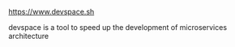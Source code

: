 https://www.devspace.sh

devspace is a tool to speed up the development of microservices architecture
